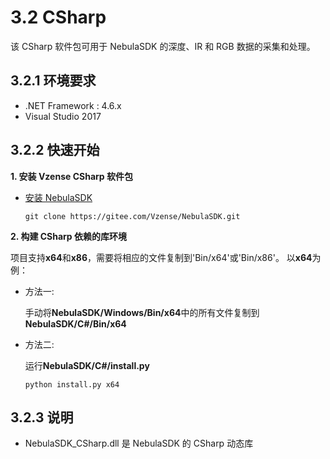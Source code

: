# 3.2 CSharp

该 CSharp 软件包可用于 NebulaSDK 的深度、IR 和 RGB 数据的采集和处理。

## 3.2.1 环境要求

- .NET Framework : 4.6.x
- Visual Studio 2017

## 3.2.2 快速开始

**1. 安装 Vzense CSharp 软件包**

- [安装 NebulaSDK](https://gitee.com/Vzense/NebulaSDK)

  ```console
  git clone https://gitee.com/Vzense/NebulaSDK.git
  ```

**2. 构建 CSharp 依赖的库环境**

项目支持**x64**和**x86**，需要将相应的文件复制到'Bin/x64'或'Bin/x86'。 以**x64**为例：

- 方法一:

  手动将**NebulaSDK/Windows/Bin/x64**中的所有文件复制到**NebulaSDK/C#/Bin/x64**

- 方法二:

  运行**NebulaSDK/C#/install.py**

  ```console
  python install.py x64
  ```

## 3.2.3 说明

- NebulaSDK_CSharp.dll 是 NebulaSDK 的 CSharp 动态库
